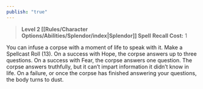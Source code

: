 ```yaml
---
publish: "true"
---
```

> **Level 2 [[Rules/Character Options/Abilities/Splendor/index|Splendor]] Spell**
> **Recall Cost:** 1

You can infuse a corpse with a moment of life to speak with it. Make a Spellcast Roll (13). On a success with Hope, the corpse answers up to three questions. On a success with Fear, the corpse answers one question. The corpse answers truthfully, but it can’t impart information it didn’t know in life. On a failure, or once the corpse has finished answering your questions, the body turns to dust.
